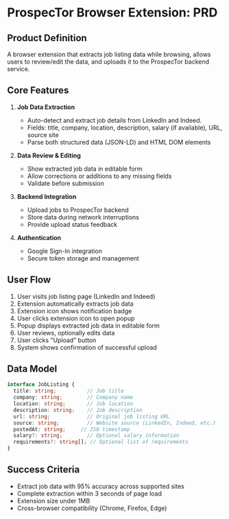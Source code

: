 # ProspecTor Browser Extension: PRD

## Product Definition

A browser extension that extracts job listing data while browsing, allows users to review/edit the data, and uploads it to the ProspecTor backend service.

## Core Features

1. **Job Data Extraction**
   - Auto-detect and extract job details from LinkedIn and Indeed.
   - Fields: title, company, location, description, salary (if available), URL, source site
   - Parse both structured data (JSON-LD) and HTML DOM elements

2. **Data Review & Editing**
   - Show extracted job data in editable form
   - Allow corrections or additions to any missing fields
   - Validate before submission

3. **Backend Integration**
   - Upload jobs to ProspecTor backend
   - Store data during network interruptions
   - Provide upload status feedback

4. **Authentication**
   - Google Sign-In integration
   - Secure token storage and management

## User Flow

1. User visits job listing page (LinkedIn and Indeed)
2. Extension automatically extracts job data
3. Extension icon shows notification badge
4. User clicks extension icon to open popup
5. Popup displays extracted job data in editable form
6. User reviews, optionally edits data
7. User clicks "Upload" button
8. System shows confirmation of successful upload

## Data Model

```typescript
interface JobListing {
  title: string;          // Job title
  company: string;        // Company name
  location: string;       // Job location
  description: string;    // Job description
  url: string;            // Original job listing URL
  source: string;         // Website source (LinkedIn, Indeed, etc.)
  postedAt: string;     // ISO timestamp
  salary?: string;        // Optional salary information
  requirements?: string[]; // Optional list of requirements
}
```

## Success Criteria

- Extract job data with 95% accuracy across supported sites
- Complete extraction within 3 seconds of page load
- Extension size under 1MB
- Cross-browser compatibility (Chrome, Firefox, Edge)
